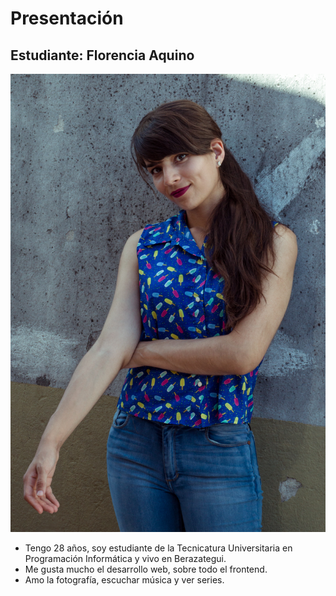# Presentación

## Estudiante: Florencia Aquino

![Yo](Flor.jpg)

- Tengo 28 años, soy estudiante de la Tecnicatura Universitaria en Programación Informática y vivo en Berazategui. 
- Me gusta mucho el desarrollo web, sobre todo el frontend. 
- Amo la fotografía, escuchar música y ver series.
